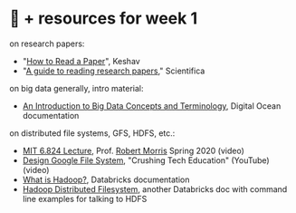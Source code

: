 # 🤖 + resources for week 1

on research papers:
- "[How to Read a Paper](https://github.com/mab253/bigdata_spring24/blob/main/readings/how-to-read-a-paper.pdf)", Keshav
- "[A guide to reading research papers](https://www.scientifica.uk.com/neurowire/gradhacks-a-guide-to-reading-research-papers)," Scientifica

on big data generally, intro material:
- [An Introduction to Big Data Concepts and Terminology](https://www.digitalocean.com/community/tutorials/an-introduction-to-big-data-concepts-and-terminology), Digital Ocean documentation

on distributed file systems, GFS, HDFS, etc.:
- [MIT 6.824 Lecture](https://www.youtube.com/watch?v=EpIgvowZr00), Prof. [Robert Morris](http://nil.lcs.mit.edu/rtm/) Spring 2020 (video)
- [Design Google File System](https://www.youtube.com/watch?v=oTk4NFiEf8M), "Crushing Tech Education" (YouTube) (video)
- [What is Hadoop?](https://www.databricks.com/glossary/hadoop), Databricks documentation
- [Hadoop Distributed Filesystem](https://www.databricks.com/glossary/hadoop-distributed-file-system-hdfs), another Databricks doc with command line examples for talking to HDFS
